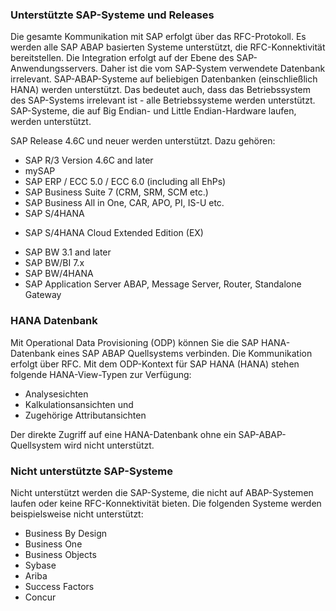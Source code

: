 
### Unterstützte SAP-Systeme und Releases
Die gesamte Kommunikation mit SAP erfolgt über das RFC-Protokoll. 
Es werden alle SAP ABAP basierten Systeme unterstützt, die RFC-Konnektivität bereitstellen.
Die Integration erfolgt auf der Ebene des SAP-Anwendungsservers. 
Daher ist die vom SAP-System verwendete Datenbank irrelevant. SAP-ABAP-Systeme auf beliebigen Datenbanken (einschließlich HANA) werden unterstützt. 
Das bedeutet auch, dass das Betriebssystem des SAP-Systems irrelevant ist - alle Betriebssysteme werden unterstützt.
SAP-Systeme, die auf Big Endian- und Little Endian-Hardware laufen, werden unterstützt.

SAP Release 4.6C und neuer werden unterstützt. Dazu gehören:<br/> 	
* SAP R/3 Version 4.6C and later
* mySAP
* SAP ERP / ECC 5.0 / ECC 6.0 (including all EhPs)
* SAP Business Suite 7 (CRM, SRM, SCM etc.)
* SAP Business All in One, CAR, APO, PI, IS-U etc.
* SAP S/4HANA
- SAP S/4HANA Cloud Extended Edition (EX)
* SAP BW 3.1 and later
* SAP BW/BI 7.x
* SAP BW/4HANA
* SAP Application Server ABAP, Message Server, Router, Standalone Gateway


### HANA Datenbank
Mit Operational Data Provisioning (ODP) können Sie die SAP HANA-Datenbank eines SAP ABAP Quellsystems verbinden. 
Die Kommunikation erfolgt über RFC. 
Mit dem ODP-Kontext für SAP HANA (HANA) stehen folgende HANA-View-Typen zur Verfügung:
- Analysesichten
- Kalkulationsansichten und
- Zugehörige Attributansichten

Der direkte Zugriff auf eine HANA-Datenbank ohne ein SAP-ABAP-Quellsystem wird nicht unterstützt.


### Nicht unterstützte SAP-Systeme
Nicht unterstützt werden die SAP-Systeme, die nicht auf ABAP-Systemen laufen oder keine RFC-Konnektivität bieten. 
Die folgenden Systeme werden beispielsweise nicht unterstützt:
- Business By Design 
- Business One
- Business Objects
- Sybase
- Ariba
- Success Factors
- Concur
